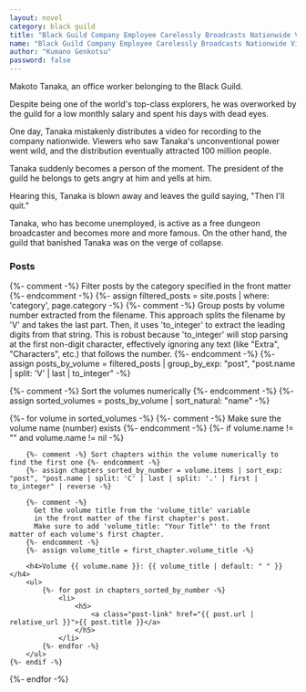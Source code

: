 ```yaml
---
layout: novel
category: black guild
title: "Black Guild Company Employee Carelessly Broadcasts Nationwide Video of Fighting Against S-Class Monsters on Company Line ~Corporate Slave Kensei Becomes a Streamer"
name: "Black Guild Company Employee Carelessly Broadcasts Nationwide Video of Fighting Against S-Class Monsters on Company Line ~Corporate Slave Kensei Becomes a Streamer"
author: "Kumano Genkotsu"
password: false
---
```


Makoto Tanaka, an office worker belonging to the Black Guild.

Despite being one of the world's top-class explorers, he was overworked by the guild for a low monthly salary and spent his days with dead eyes.

One day, Tanaka mistakenly distributes a video for recording to the company nationwide.
Viewers who saw Tanaka's unconventional power went wild, and the distribution eventually attracted 100 million people.

Tanaka suddenly becomes a person of the moment.
The president of the guild he belongs to gets angry at him and yells at him.

Hearing this, Tanaka is blown away and leaves the guild saying, "Then I'll quit."

Tanaka, who has become unemployed, is active as a free dungeon broadcaster and becomes more and more famous.
On the other hand, the guild that banished Tanaka was on the verge of collapse.



<h3>Posts</h3>

<div class="posts noList">
{%- comment -%} Filter posts by the category specified in the front matter {%- endcomment -%}
{%- assign filtered_posts = site.posts | where: 'category', page.category -%}
{%- comment -%} 
  Group posts by volume number extracted from the filename.
  This approach splits the filename by 'V' and takes the last part.
  Then, it uses 'to_integer' to extract the leading digits from that string.
  This is robust because 'to_integer' will stop parsing at the first non-digit character,
  effectively ignoring any text (like "Extra", "Characters", etc.) that follows the number.
{%- endcomment -%}
{%- assign posts_by_volume = filtered_posts | group_by_exp: "post", "post.name | split: 'V' | last | to_integer" -%}

{%- comment -%} Sort the volumes numerically {%- endcomment -%}
{%- assign sorted_volumes = posts_by_volume | sort_natural: "name" -%}

{%- for volume in sorted_volumes -%}
    {%- comment -%} Make sure the volume name (number) exists {%- endcomment -%}
    {%- if volume.name != "" and volume.name != nil -%}

        {%- comment -%} Sort chapters within the volume numerically to find the first one {%- endcomment -%}
        {%- assign chapters_sorted_by_number = volume.items | sort_exp: "post", "post.name | split: 'C' | last | split: '.' | first | to_integer" | reverse -%}
         
        {%- comment -%} 
          Get the volume title from the 'volume_title' variable  
          in the front matter of the first chapter's post. 
          Make sure to add 'volume_title: "Your Title"' to the front matter of each volume's first chapter. 
        {%- endcomment -%}
        {%- assign volume_title = first_chapter.volume_title -%}

        <h4>Volume {{ volume.name }}: {{ volume_title | default: " " }}</h4>
        <ul>
            {%- for post in chapters_sorted_by_number -%}
                <li>
                    <h5>
                        <a class="post-link" href="{{ post.url | relative_url }}">{{ post.title }}</a>
                    </h5>
                </li>
            {%- endfor -%}
        </ul>
    {%- endif -%}
{%- endfor -%}
</div>